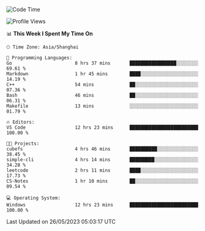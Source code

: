 <!--START_SECTION:waka-->
![Code Time](http://img.shields.io/badge/Code%20Time-940%20hrs%2039%20mins-blue)

![Profile Views](http://img.shields.io/badge/Profile%20Views-0-blue)

📊 **This Week I Spent My Time On** 

```text
🕑︎ Time Zone: Asia/Shanghai

💬 Programming Languages: 
Go                       8 hrs 37 mins       █████████████████░░░░░░░░   69.61 % 
Markdown                 1 hr 45 mins        ████░░░░░░░░░░░░░░░░░░░░░   14.19 % 
C++                      54 mins             ██░░░░░░░░░░░░░░░░░░░░░░░   07.36 % 
Bash                     46 mins             ██░░░░░░░░░░░░░░░░░░░░░░░   06.31 % 
Makefile                 13 mins             ░░░░░░░░░░░░░░░░░░░░░░░░░   01.79 % 

🔥 Editors: 
VS Code                  12 hrs 23 mins      █████████████████████████   100.00 % 

🐱‍💻 Projects: 
cubefs                   4 hrs 46 mins       ██████████░░░░░░░░░░░░░░░   38.45 % 
simple-cli               4 hrs 14 mins       █████████░░░░░░░░░░░░░░░░   34.28 % 
leetcode                 2 hrs 11 mins       ████░░░░░░░░░░░░░░░░░░░░░   17.73 % 
CS-Notes                 1 hr 10 mins        ██░░░░░░░░░░░░░░░░░░░░░░░   09.54 % 

💻 Operating System: 
Windows                  12 hrs 23 mins      █████████████████████████   100.00 % 
```


 Last Updated on 26/05/2023 05:03:17 UTC
<!--END_SECTION:waka-->